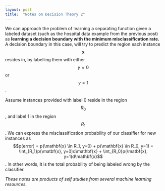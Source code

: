 ```yaml
---
layout: post
title:  "Notes on Decision Theory 2"
---
```



We can approach the problem of learning a separating function given a labeled dataset (such as the hospital data example from the previous post) as **learning a decision boundary with the minimum misclassification rate.** A decision boundary in this case, will try to predict the region each instance $$\mathbf{x}$$ resides in, by labelling them with either $$y=0$$ or $$y=1$$.

Assume instances provided with label 0 reside in the region $$R_0$$, and label 1 in the region $$R_1$$. We can express the misclassification probability of our classifier for new instances as
$$p(error) = p(\mathbf{x} \in R_1, y=0) + p(\mathbf{x} \in R_0, y=1) = \int_{R_1}p(\matbf{x}, y=0)d\mathbf{x} + \int_{R_0}p(\matbf{x}, y=1)d\mathbf{x}$$.
In other words, it is the total probability of being labeled wrong by the classifier.





*These notes are products of self studies from several machine learning resources.*
